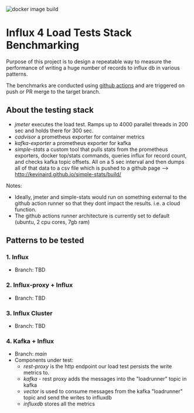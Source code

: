 ![docker image build](https://github.com/kevinaird/influx-loadtest/actions/workflows/benchmark.yml/badge.svg)

# Influx 4 Load Tests Stack Benchmarking

Purpose of this project is to design a repeatable way to measure the performance of writing a huge number of records to influx db in various patterns.

The benchmarks are conducted using [github actions](https://github.com/kevinaird/influx-loadtest/actions/workflows/benchmark.yml) and are triggered on push or PR merge to the target branch.

## About the testing stack

- *jmeter* executes the load test. Ramps up to 4000 parallel threads in 200 sec and holds there for 300 sec.
- *cadvisor* a prometheus exporter for container metrics
- *kafka-exporter* a prometheus exporter for kafka
- *simple-stats* a custom tool that pulls stats from the prometheus exporters, docker top/stats commands, queries influx for record count, and checks kafka topic offsets. All on a 5 sec interval and then dumps all of that data to a csv file which is pushed to a github page --> http://kevinaird.github.io/simple-stats/build/

Notes:
- Ideally, jmeter and simple-stats would run on something external to the github action runner so that they dont impact the results. i.e. a cloud function. 
- The github actions runner architecture is currently set to default (ubuntu, 2 cpu cores, 7gb ram)

## Patterns to be tested

### 1. Influx

- Branch: TBD

### 2. Influx-proxy + Influx

- Branch: TBD

### 3. Influx Cluster

- Branch: TBD

### 4. Kafka + Influx

- Branch: *main*
- Components under test:
    - *rest-proxy* is the http endpoint our load test persists the write metrics to.
    - *kafka* - rest proxy adds the messages into the "loadrunner" topic in kafka
    - *vector* is used to consume messages from the kafka "loadrunner" topic and send the writes to influxdb
    - *influxdb* stores all the metrics
